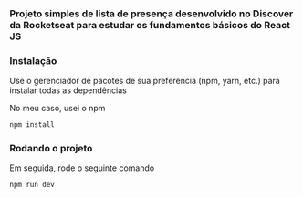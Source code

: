 ### Projeto simples de lista de presença desenvolvido no Discover da Rocketseat para estudar os fundamentos básicos do React JS

### Instalação

Use o gerenciador de pacotes de sua preferência (npm, yarn, etc.) para instalar todas as dependências

No meu caso, usei o npm

```bash
npm install
```

### Rodando o projeto

Em seguida, rode o seguinte comando

```bash
npm run dev
```
